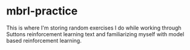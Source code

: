 # mbrl-practice

This is where I'm storing random exercises I do while working through Suttons reinforcement learning text and familiarizing myself with model based reinforcement learning.
